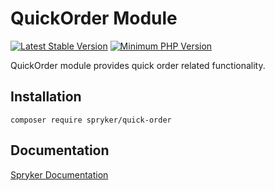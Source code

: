 # QuickOrder Module
[![Latest Stable Version](https://poser.pugx.org/spryker/quick-order/v/stable.svg)](https://packagist.org/packages/spryker/quick-order)
[![Minimum PHP Version](https://img.shields.io/badge/php-%3E%3D%207.3-8892BF.svg)](https://php.net/)

QuickOrder module provides quick order related functionality.

## Installation

```
composer require spryker/quick-order
```

## Documentation

[Spryker Documentation](https://academy.spryker.com/developing_with_spryker/module_guide/modules.html)
